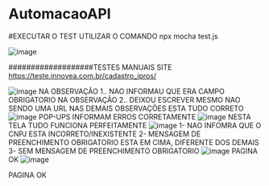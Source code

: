 # AutomacaoAPI

#EXECUTAR O TEST UTILIZAR O COMANDO npx mocha test.js

![image](https://github.com/thiagoaugusto1/AutomacaoAPI/assets/39749883/5ff3d550-dabe-483e-a112-57c00d93657e)


###################TESTES MANUAIS SITE https://teste.innovea.com.br/cadastro_ipros/


![image](https://github.com/thiagoaugusto1/AutomacaoAPI/assets/39749883/d3beb7de-b7af-4eca-a41a-d5eef538d82e)
NA OBSERVAÇÃO 1.. NAO INFORMAU QUE ERA CAMPO OBRIGATORIO
NA OBSERVAÇÃO 2..  DEIXOU ESCREVER MESMO NAO SENDO UMA URL
NAS DEMAIS OBSERVAÇÕES ESTA TUDO CORRETO
![image](https://github.com/thiagoaugusto1/AutomacaoAPI/assets/39749883/aad71fa9-ed19-4e37-b443-9ef0f1c6999f)
POP-UPS INFORMAM ERROS CORRETAMENTE
![image](https://github.com/thiagoaugusto1/AutomacaoAPI/assets/39749883/61878083-d5d4-4386-9c94-976556f2c834)
NESTA TELA TUDO FUNCIONA PERFEITAMENTE
![image](https://github.com/thiagoaugusto1/AutomacaoAPI/assets/39749883/1e700566-34b9-456e-9bc6-c4cfda52fd56)
1- NAO INFOMRA QUE O CNPJ ESTA INCORRETO/INEXISTENTE
2- MENSAGEM DE PREENCHIMENTO OBRIGATORIO ESTA EM CIMA, DIFERENTE DOS DEMAIS
3- SEM MENSAGEM DE PREENCHIMENTO OBRIGATORIO
![image](https://github.com/thiagoaugusto1/AutomacaoAPI/assets/39749883/72d6b97d-4914-48e2-850a-58d98bc064f1)
PAGINA OK
![image](https://github.com/thiagoaugusto1/AutomacaoAPI/assets/39749883/0cf54b7a-1bdf-47e8-97c1-ec4d61f6bef9)

PAGINA OK
